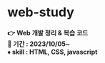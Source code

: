 # web-study

**👉 Web 개발 정리 & 복습 코드**  
**📆 기간 : 2023/10/05~**   
**♦️ skill : HTML, CSS, javascript**

